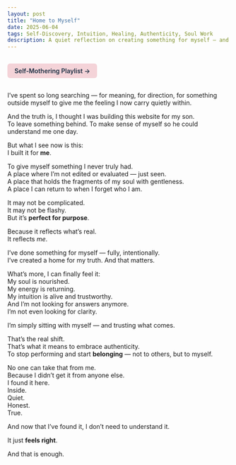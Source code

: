 ```yaml
---
layout: post
title: "Home to Myself"
date: 2025-06-04
tags: Self-Discovery, Intuition, Healing, Authenticity, Soul Work
description: A quiet reflection on creating something for myself — and realising that I am enough.
---
```


<a href="https://music.youtube.com/playlist?list=PLuO5E1rh5RqIzePJeOjdXo62gwnYJ748_&si=NvtF0mzI9Sx2IoPu&shuffle=1" 
   target="_blank" 
   class="back-button"
   style="display:inline-block; margin: 1rem auto; background-color: #F4D3D8; color: #1A2D41; padding: 0.5rem 1rem; border-radius: 6px; font-weight: 600; text-decoration: none;">
  Self‑Mothering Playlist →
</a>

I’ve spent so long searching — for meaning, for direction, for something outside myself to give me the feeling I now carry quietly within.

And the truth is, I thought I was building this website for my son.  
To leave something behind. To make sense of myself so he could understand me one day.

But what I see now is this:  
I built it for **me**.

To give myself something I never truly had.  
A place where I’m not edited or evaluated — just seen.  
A place that holds the fragments of my soul with gentleness.  
A place I can return to when I forget who I am.

It may not be complicated.  
It may not be flashy.  
But it’s **perfect for purpose**.

Because it reflects what’s real.  
It reflects *me*.

I’ve done something for myself — fully, intentionally.  
I’ve created a home for my truth. And that matters.

What’s more, I can finally feel it:  
My soul is nourished.  
My energy is returning.  
My intuition is alive and trustworthy.  
And I’m not looking for answers anymore.  
I’m not even looking for clarity.

I’m simply sitting with myself — and trusting what comes.

That’s the real shift.  
That’s what it means to embrace authenticity.  
To stop performing and start **belonging** — not to others, but to myself.

No one can take that from me.  
Because I didn’t get it from anyone else.  
I found it here.  
Inside.  
Quiet.  
Honest.  
True.

And now that I’ve found it, I don’t need to understand it.

It just **feels right**.

And that is enough.